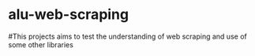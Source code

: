 # alu-web-scraping
#This projects aims to test the understanding of web scraping and use of some other libraries
